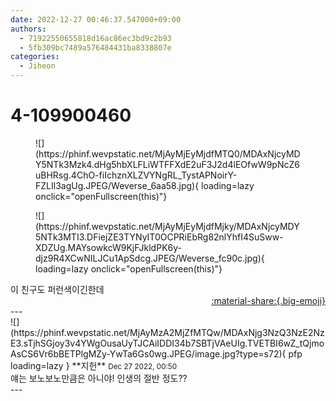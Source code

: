 ```yaml
---
date: 2022-12-27 00:46:37.547000+09:00
authors:
  - 71922550655818d16ac86ec3bd9c2b93
  - 5fb309bc7489a576484431ba8338807e
categories:
  - Jiheon
---
```


# 4-109900460

<div class="post-container" markdown="1">
<div class="content-container md-sidebar__scrollwrap" markdown="1">


<figure markdown="1">
![](https://phinf.wevpstatic.net/MjAyMjEyMjdfMTQ0/MDAxNjcyMDY5NTk3Mzk4.dHg5hbXLFLiWTFFXdE2uF3J2d4lEOfwW9pNcZ6uBHRsg.4ChO-fiIchznXLZVYNgRL_TystAPNoirY-FZLIl3agUg.JPEG/Weverse_6aa58.jpg){ loading=lazy onclick="openFullscreen(this)"}
</figure>

<figure markdown="1">
![](https://phinf.wevpstatic.net/MjAyMjEyMjdfMjky/MDAxNjcyMDY5NTk3MTI3.DFiejZE3TYNyIT0OCPRiEbRg82nlYhfI4SuSww-XDZUg.MAYsowkcW9KjFJkldPK6y-djz9R4XCwNILJCu1ApSdcg.JPEG/Weverse_fc90c.jpg){ loading=lazy onclick="openFullscreen(this)"}
</figure>
이 친구도 퍼런색이긴한데

</div>
</div>

<div style="text-align: right;" markdown="1">
<a href="https://weverse.io/fromis9/fanpost/4-109900460" style="text-align: right;">:material-share:{.big-emoji}</a>
</div>
---

<div class="comments-container md-sidebar__scrollwrap" markdown="1">
<div class="comment" markdown="1">
<div class='id-container' markdown="1">
![](https://phinf.wevpstatic.net/MjAyMzA2MjZfMTQw/MDAxNjg3NzQ3NzE2NzE3.sTjhSGjoy3v4YWgOusaUyTJCAiIDDI34b7SBTjVAeUIg.TVETBI6wZ_tQjmoAsCS6Vr6bBETPlgMZy-YwTa6Gs0wg.JPEG/image.jpg?type=s72){ pfp loading=lazy }
**<span class="artist">지헌</span>** <small>Dec 27 2022, 00:50</small><br>
</div>
<div class='comment-body' markdown="1">
얘는 보노보노만큼은 아니야! 인생의 절반 정도??
</div>
</div>
</div>
---
